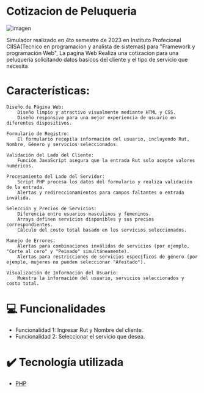 # Cotizacion de Peluqueria
![imagen](https://github.com/JoaquinEscobarDev/Cotizador-Peluqueria/assets/152922219/a4b635ea-f30a-4821-8991-641207e2c422)

Simulador realizado en 4to semestre de 2023 en Instituto Profecional CIISA(Tecnico en programacion y analista de sistemas) para "Framework y programación Web", La pagina Web Realiza una cotizacion para una peluqueria solicitando datos basicos del cliente y el tipo de servicio que necesita

# Características:

    Diseño de Página Web:
        Diseño limpio y atractivo visualmente mediante HTML y CSS.
        Diseño responsive para una mejor experiencia de usuario en diferentes dispositivos.

    Formulario de Registro:
        El formulario recopila información del usuario, incluyendo Rut, Nombre, Género y servicios seleccionados.

    Validación del Lado del Cliente:
        Función JavaScript asegura que la entrada Rut solo acepte valores numéricos.

    Procesamiento del Lado del Servidor:
        Script PHP procesa los datos del formulario y realiza validación de la entrada.
        Alertas y redireccionamientos para campos faltantes o entrada inválida.

    Selección y Precios de Servicios:
        Diferencia entre usuarios masculinos y femeninos.
        Arrays definen servicios disponibles y sus precios correspondientes.
        Cálculo del costo total basado en los servicios seleccionados.

    Manejo de Errores:
        Alertas para combinaciones inválidas de servicios (por ejemplo, "Corte al cero" y "Peinado" simultáneamente).
        Alertas para restricciones de servicios específicos de género (por ejemplo, mujeres no pueden seleccionar "Afeitado").

    Visualización de Información del Usuario:
        Muestra la información del usuario, servicios seleccionados y costo total.

# 💻 Funcionalidades

- Funcionalidad 1: Ingresar Rut y Nombre del cliente.
- Funcionalidad 2: Seleccionar el servicio que desea.


# ✔️ Tecnología utilizada

- [PHP](https://www.php.net/manual/es/index.php)

